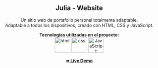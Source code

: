 <div align="center">

  <h2 align="center">Julia - Website</h2>

  Un sitio web de portafolio personal totalmente adaptable, <br /> Adaptable a todos los dispositivos, creado con HTML, CSS y JavaScript.
  
**Tecnologías utilizadas en el proyecto:**  
<img src="https://img.icons8.com/color/344/html-5--v1.png" alt="html" width="50"/>
<img src="https://img.icons8.com/color/344/css3.png" alt="css" width="50"/>
<img src="https://img.icons8.com/color/344/javascript--v1.png" alt="JavaScript" width="50"/>

  <a href="https://enzomenchise2525.github.io/portafolio_7/"><strong>➥ Live Demo</strong></a>

</div>

<br />

